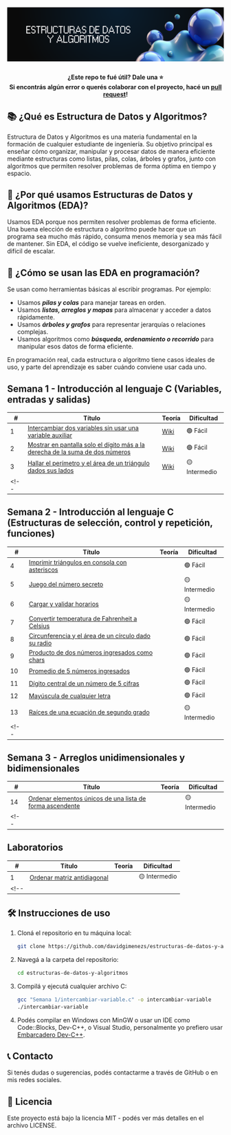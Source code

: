 <h1 align="center">
  <a name="logo"><img src="src/img/eda-banner.png" alt="Estructuras de Datos y Algoritmos" width="750"></a>
</h1>

<h4 align="center">¿Este repo te fué útil? Dale una ⭐
  </br> 
  Si encontrás algún error o querés colaborar con el proyecto, hacé un 
  <a href="https://github.com/cpfiuna/mi-primer-pr">pull request</a>!
</h4>

## 📚 ¿Qué es Estructura de Datos y Algoritmos?
Estructura de Datos y Algoritmos es una materia fundamental en la formación de cualquier estudiante de ingeniería. Su objetivo principal es enseñar cómo organizar, manipular y procesar datos de manera eficiente mediante estructuras como listas, pilas, colas, árboles y grafos, junto con algoritmos que permiten resolver problemas de forma óptima en tiempo y espacio.

## 🤔 ¿Por qué usamos Estructuras de Datos y Algoritmos (EDA)?
Usamos EDA porque nos permiten resolver problemas de forma eficiente. Una buena elección de estructura o algoritmo puede hacer que un programa sea mucho más rápido, consuma menos memoria y sea más fácil de mantener. Sin EDA, el código se vuelve ineficiente, desorganizado y difícil de escalar.

## 🧠 ¿Cómo se usan las EDA en programación?
Se usan como herramientas básicas al escribir programas. Por ejemplo:

- Usamos ***pilas y colas*** para manejar tareas en orden.
- Usamos ***listas, arreglos y mapas*** para almacenar y acceder a datos rápidamente.
- Usamos ***árboles y grafos*** para representar jerarquías o relaciones complejas.
- Usamos algoritmos como ***búsqueda, ordenamiento o recorrido*** para manipular esos datos de forma eficiente.

En programación real, cada estructura o algoritmo tiene casos ideales de uso, y parte del aprendizaje es saber cuándo conviene usar cada uno.

## Semana 1 - Introducción al lenguaje C (Variables, entradas y salidas)

|  #  |  Título  |  Teoría  |  Dificultad                 
|-----|----------|----------|--------------
|1|[Intercambiar dos variables sin usar una variable auxiliar](/Semana%201/intercambiar-variable.c) | [Wiki](https://github.com/davidgimenezs/estructuras-de-datos-y-algoritmos/wiki/Ejercicio-001-%E2%80%90-Intercambiar-dos-variables-sin-usar-una-variable-auxiliar) | 🟢 Fácil
|2|[Mostrar en pantalla solo el dígito más a la derecha de la suma de dos números](/Semana%201/digito-derecha.c) | [Wiki](https://github.com/davidgimenezs/estructuras-de-datos-y-algoritmos/wiki/Ejercicio-002-%E2%80%90-Mostrar-en-pantalla-solo-el-d%C3%ADgito-m%C3%A1s-a-la-derecha-de-la-suma-de-dos-n%C3%BAmeros) | 🟢 Fácil
|3|[Hallar el perímetro y el área de un triángulo dados sus lados](/Semana%201/perimetro-area.c) | [Wiki](https://github.com/davidgimenezs/estructuras-de-datos-y-algoritmos/wiki/Ejercicio-003-%E2%80%90-Hallar-el-per%C3%ADmetro-y-el-%C3%A1rea-de-un-tri%C3%A1ngulo-dados-sus-lados) | 🟡 Intermedio
<!-- ||[]()|| -->

## Semana 2 - Introducción al lenguaje C (Estructuras de selección, control y repetición, funciones)

|  #  |  Título  |  Teoría  |  Dificultad                 
|-----|----------|----------|--------------
|4|[Imprimir triángulos en consola con asteriscos](/Semana%202/imprimir-triangulo.c) | | 🟢 Fácil
|5|[Juego del número secreto](/Semana%202/numero-secreto.c) |  | 🟡 Intermedio
|6|[Cargar y validar horarios](/Semana%202/validar-horarios.c) | | 🟡 Intermedio
|7|[Convertir temperatura de Fahrenheit a Celsius](/Semana%202/convertir-temperatura.c) | | 🟢 Fácil
|8|[Circunferencia y el área de un círculo dado su radio](/Semana%202/area-y-perimetro-circulo.c) | | 🟢 Fácil
|9|[Producto de dos números ingresados como chars](/Semana%202/producto-de-chars.c) | | 🟢 Fácil
|10|[Promedio de 5 números ingresados](/Semana%202/promedio-numeros.c) | | 🟢 Fácil
|11|[Dígito central de un número de 5 cifras](/Semana%202/digito-del-medio.c) | | 🟢 Fácil
|12|[Mayúscula de cualquier letra](/Semana%202/mayuscula-de-letra.c) | | 🟢 Fácil
|13|[Raíces de una ecuación de segundo grado](/Semana%202/raices-polinomio.c) | | 🟡 Intermedio
<!-- ||[]()|| -->

## Semana 3 - Arreglos unidimensionales y bidimensionales

|  #  |  Título  |  Teoría  |  Dificultad                 
|-----|----------|----------|--------------
|14|[Ordenar elementos únicos de una lista de forma ascendente](/Semana%203/ordenar-lista.c) | | 🟡 Intermedio
<!-- ||[]()|| -->

## Laboratorios

|  #  |  Título  |  Teoría  |  Dificultad                 
|-----|----------|----------|--------------
|1|[Ordenar matriz antidiagonal](/lab/lab-01.c) | | 🟡 Intermedio
<!-- ||[]()|| -->

## 🛠️ Instrucciones de uso

1. Cloná el repositorio en tu máquina local:
   ```bash
   git clone https://github.com/davidgimenezs/estructuras-de-datos-y-algoritmos.git
   ```

2. Navegá a la carpeta del repositorio:
   ```bash
   cd estructuras-de-datos-y-algoritmos
   ```

3. Compilá y ejecutá cualquier archivo C:
   ```bash
   gcc "Semana 1/intercambiar-variable.c" -o intercambiar-variable
   ./intercambiar-variable
   ```

4. Podés compilar en Windows con MinGW o usar un IDE como Code::Blocks, Dev-C++, o Visual Studio, personalmente yo prefiero usar [Embarcadero Dev-C++](https://sourceforge.net/projects/embarcadero-devcpp/).

## 📞 Contacto
Si tenés dudas o sugerencias, podés contactarme a través de GitHub o en mis redes sociales.

## 📄 Licencia
Este proyecto está bajo la licencia MIT - podés ver más detalles en el archivo LICENSE.
